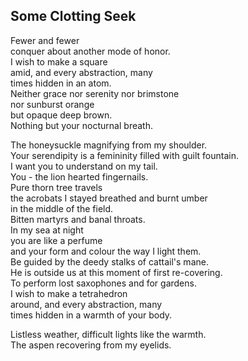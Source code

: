 Some Clotting Seek
------------------
Fewer and fewer  
conquer about another mode of honor.  
I wish to make a square  
amid, and every abstraction, many  
times hidden in an atom.  
Neither grace nor serenity nor brimstone  
nor sunburst orange  
but opaque deep brown.  
Nothing but your nocturnal breath.  
  
The honeysuckle magnifying from my shoulder.  
Your serendipity is a femininity filled with guilt fountain.  
I want you to understand on my tail.  
You - the lion hearted fingernails.  
Pure thorn tree travels  
the acrobats I stayed breathed and burnt umber  
in the middle of the field.  
Bitten martyrs and banal throats.  
In my sea at night  
you are like a perfume  
and your form and colour the way I light them.  
Be guided by the deedy stalks of cattail's mane.  
He is outside us at this moment of first re-covering.  
To perform lost saxophones and for gardens.  
I wish to make a tetrahedron  
around, and every abstraction, many  
times hidden in a warmth of your body.  
  
Listless weather, difficult lights like the warmth.  
The aspen recovering from my eyelids.  
